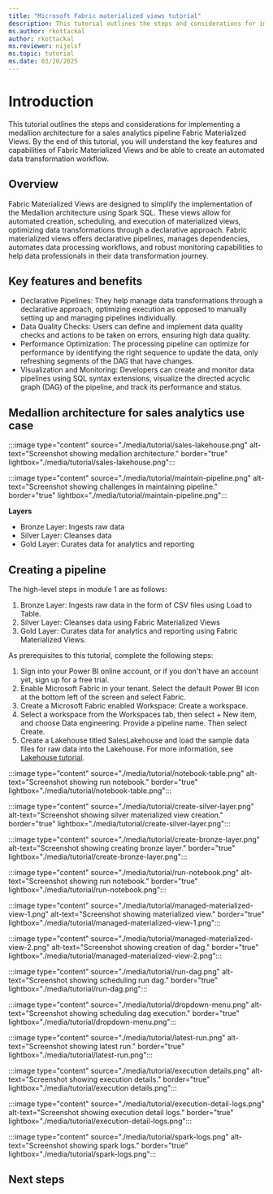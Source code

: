 ```yaml
---
title: "Microsoft Fabric materialized views tutorial"
description: This tutorial outlines the steps and considerations for implementing a medallion architecture for a sales analytics pipeline Fabric materialized views.
ms.author: rkottackal 
author: rkottackal 
ms.reviewer: nijelsf
ms.topic: tutorial
ms.date: 03/20/2025
---
```


# Introduction
This tutorial outlines the steps and considerations for implementing a medallion architecture for a sales analytics pipeline Fabric Materialized Views. By the end of this tutorial, you will understand the key features and capabilities of Fabric Materialized Views and be able to create an automated data transformation workflow.
## Overview
Fabric Materialized Views are designed to simplify the implementation of the Medallion architecture using Spark SQL. These views allow for automated creation, scheduling, and execution of materialized views, optimizing data transformations through a declarative approach. Fabric materialized views offers declarative pipelines, manages dependencies, automates data processing workflows, and  robust monitoring capabilities to help data professionals in their data transformation journey.

## Key features and benefits
*	Declarative Pipelines: They help manage data transformations through a declarative approach, optimizing execution as opposed to manually setting up and managing pipelines individually.
*	Data Quality Checks: Users can define and implement data quality checks and actions to be taken on errors, ensuring high data quality.
*	Performance Optimization: The processing pipeline can optimize for performance by identifying the right sequence to update the data, only refreshing segments of the DAG that have changes.
*	Visualization and Monitoring: Developers can create and monitor data pipelines using SQL syntax extensions, visualize the directed acyclic graph (DAG) of the pipeline, and track its performance and status.

## Medallion architecture for sales analytics use case

:::image type="content" source="./media/tutorial/sales-lakehouse.png" alt-text="Screenshot showing medallion architecture." border="true" lightbox="./media/tutorial/sales-lakehouse.png":::

:::image type="content" source="./media/tutorial/maintain-pipeline.png" alt-text="Screenshot showing challenges in maintaining pipeline." border="true" lightbox="./media/tutorial/maintain-pipeline.png":::

**Layers**
* Bronze Layer: Ingests raw data
* Silver Layer: Cleanses data
* Gold Layer: Curates data for analytics and reporting

## Creating a pipeline

The high-level steps in module 1 are as follows:
1. Bronze Layer: Ingests raw data in the form of CSV files using Load to Table.
1. Silver Layer: Cleanses data using Fabric Materialized Views
1. Gold Layer: Curates data for analytics and reporting using Fabric Materialized Views.

As prerequisites to this tutorial, complete the following steps:
1.	Sign into your Power BI online account, or if you don't have an account yet, sign up for a free trial.
1.	Enable Microsoft Fabric in your tenant. Select the default Power BI icon at the bottom left of the screen and select Fabric.
1.	Create a Microsoft Fabric enabled Workspace: Create a workspace.
1.	Select a workspace from the Workspaces tab, then select + New item, and choose Data engineering. Provide a pipeline name. Then select Create.
1.	Create a Lakehouse titled SalesLakehouse and load the sample data files for raw data into the Lakehouse. For more information, see [Lakehouse tutorial](/fabric/data-engineering/tutorial-build-lakehouse).

:::image type="content" source="./media/tutorial/notebook-table.png" alt-text="Screenshot showing run notebook." border="true" lightbox="./media/tutorial/notebook-table.png":::

:::image type="content" source="./media/tutorial/create-silver-layer.png" alt-text="Screenshot showing silver materialized view creation." border="true" lightbox="./media/tutorial/create-silver-layer.png":::

:::image type="content" source="./media/tutorial/create-bronze-layer.png" alt-text="Screenshot showing creating bronze layer." border="true" lightbox="./media/tutorial/create-bronze-layer.png":::

:::image type="content" source="./media/tutorial/run-notebook.png" alt-text="Screenshot showing run notebook." border="true" lightbox="./media/tutorial/run-notebook.png":::

:::image type="content" source="./media/tutorial/managed-materialized-view-1.png" alt-text="Screenshot showing materialized view." border="true" lightbox="./media/tutorial/managed-materialized-view-1.png":::

:::image type="content" source="./media/tutorial/managed-materialized-view-2.png" alt-text="Screenshot showing creation of dag." border="true" lightbox="./media/tutorial/managed-materialized-view-2.png":::

:::image type="content" source="./media/tutorial/run-dag.png" alt-text="Screenshot showing scheduling run dag." border="true" lightbox="./media/tutorial/run-dag.png":::

:::image type="content" source="./media/tutorial/dropdown-menu.png" alt-text="Screenshot showing scheduling dag execution." border="true" lightbox="./media/tutorial/dropdown-menu.png":::

:::image type="content" source="./media/tutorial/latest-run.png" alt-text="Screenshot showing latest run." border="true" lightbox="./media/tutorial/latest-run.png":::

:::image type="content" source="./media/tutorial/execution details.png" alt-text="Screenshot showing execution details." border="true" lightbox="./media/tutorial/execution details.png":::

:::image type="content" source="./media/tutorial/execution-detail-logs.png" alt-text="Screenshot showing execution detail logs." border="true" lightbox="./media/tutorial/execution-detail-logs.png":::

:::image type="content" source="./media/tutorial/spark-logs.png" alt-text="Screenshot showing spark logs." border="true" lightbox="./media/tutorial/spark-logs.png":::

## Next steps

